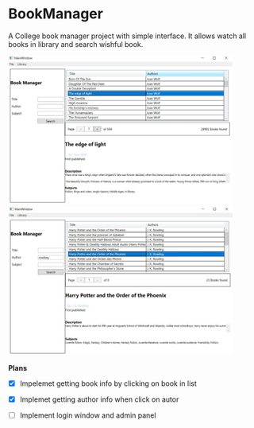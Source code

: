 # BookManager
A College book manager project with simple interface. It allows watch all books in library and search wishful book.

<img src="https://github.com/NikitaLyubimov/BookManager/blob/master/BookManager/Images/book1.JPG" height="300"> <img src="https://github.com/NikitaLyubimov/BookManager/blob/master/BookManager/Images/book2.JPG" height="300">

**Plans**
- [x]  Impelemet getting book info by clicking on book in list
- [x]  Implemet getting author info when click on autor
- [ ]  Implement login window and admin panel


